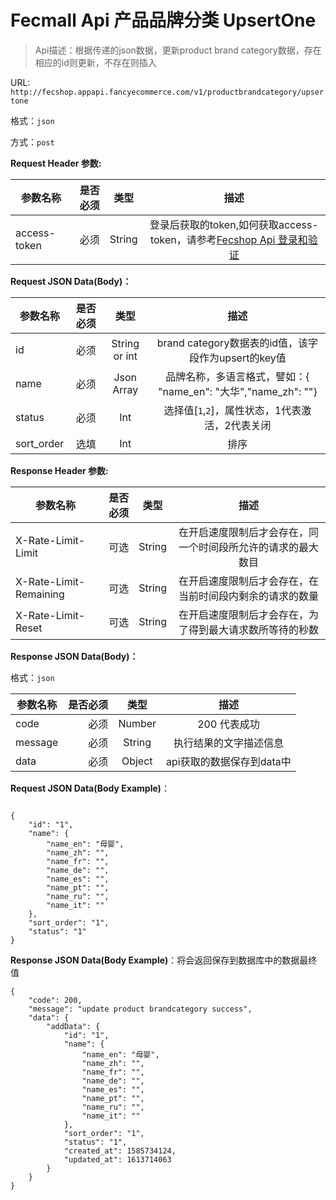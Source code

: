 Fecmall Api 产品品牌分类 UpsertOne
=============


> Api描述：根据传递的json数据，更新product brand category数据，存在相应的id则更新，不存在则插入



URL: `http://fecshop.appapi.fancyecommerce.com/v1/productbrandcategory/upsertone`

格式：`json`

方式：`post`

**Request Header 参数:**


| 参数名称        | 是否必须    |  类型       |  描述     |
| ----------------| -----:      | :----:      |:----:     |
| access-token    | 必须        |   String    | 登录后获取的token,如何获取access-token，请参考[Fecshop Api 登录和验证](fecshop-api-login-and-verification.md)|


**Request JSON Data(Body)：**

| 参数名称        | 是否必须    |  类型       |  描述     |
| ----------------| -----:      | :----:      |:----:     |
| id           | 必须        |   String or int    | brand category数据表的id值，该字段作为upsert的key值       |
| name           | 必须        |   Json Array    | 品牌名称，多语言格式，譬如：{ "name_en": "大华","name_zh": ""}       |
| status   | 必须        |   Int    | 选择值[`1`,`2`]，属性状态，1代表激活，2代表关闭|
| sort_order   | 选填        |   Int    | 排序  |



**Response Header 参数:**


| 参数名称                    | 是否必须    |  类型       |  描述     |
| ----------------------------| -----:      | :----:      |:----:     |
| X-Rate-Limit-Limit          | 可选        |   String    | 在开启速度限制后才会存在，同一个时间段所允许的请求的最大数目|
| X-Rate-Limit-Remaining      | 可选        |   String    | 在开启速度限制后才会存在，在当前时间段内剩余的请求的数量|
| X-Rate-Limit-Reset          | 可选        |   String    | 在开启速度限制后才会存在，为了得到最大请求数所等待的秒数|



**Response JSON Data(Body)：**

格式：`json`

| 参数名称        | 是否必须    |  类型       |  描述        |
| ----------------| -----:      | :----:      |:----:        | 
| code            | 必须        |   Number    | 200 代表成功 |
| message         | 必须        |   String    | 执行结果的文字描述信息  |
| data            | 必须        |   Object    | api获取的数据保存到data中  |





**Request JSON Data(Body Example)**：

```

{
    "id": "1",
    "name": {
        "name_en": "母婴",
        "name_zh": "",
        "name_fr": "",
        "name_de": "",
        "name_es": "",
        "name_pt": "",
        "name_ru": "",
        "name_it": ""
    },
    "sort_order": "1",
    "status": "1"
}

```


**Response JSON Data(Body Example)**：将会返回保存到数据库中的数据最终值

```
{
    "code": 200,
    "message": "update product brandcategory success",
    "data": {
        "addData": {
            "id": "1",
            "name": {
                "name_en": "母婴",
                "name_zh": "",
                "name_fr": "",
                "name_de": "",
                "name_es": "",
                "name_pt": "",
                "name_ru": "",
                "name_it": ""
            },
            "sort_order": "1",
            "status": "1",
            "created_at": 1585734124,
            "updated_at": 1613714063
        }
    }
}

```
































































































